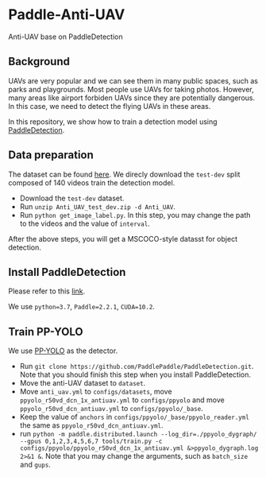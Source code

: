 # Paddle-Anti-UAV
Anti-UAV base on PaddleDetection

## Background
UAVs are very popular and we can see them in many public spaces, such as parks and playgrounds. Most people use UAVs for taking photos. 
However, many areas like airport forbiden UAVs since they are potentially dangerous. In this case, we need to detect the flying UAVs in 
these areas.

In this repository, we show how to train a detection model using [PaddleDetection](https://github.com/PaddlePaddle/PaddleDetection).

## Data preparation
The dataset can be found [here](https://anti-uav.github.io/dataset/). We direcly download the ```test-dev``` split composed of 140 videos 
train the detection model. 
* Download the ```test-dev``` dataset.
* Run `unzip Anti_UAV_test_dev.zip -d Anti_UAV`.
* Run `python get_image_label.py`. In this step, you may change the path to the videos and the value of `interval`.

After the above steps, you will get a MSCOCO-style datasst for object detection.

## Install PaddleDetection
Please refer to this [link](https://github.com/PaddlePaddle/PaddleDetection/blob/release/2.3/docs/tutorials/INSTALL.md).

We use `python=3.7`, `Paddle=2.2.1`, `CUDA=10.2`.

## Train PP-YOLO
We use [PP-YOLO](https://github.com/PaddlePaddle/PaddleDetection/tree/release/2.3/configs/ppyolo) as the detector. 
* Run `git clone https://github.com/PaddlePaddle/PaddleDetection.git`. Note that you should finish this step when you install PaddleDetection.
* Move the anti-UAV dataset to `dataset`.
* Move `anti_uav.yml` to `configs/datasets`, move `ppyolo_r50vd_dcn_1x_antiuav.yml` to `configs/ppyolo` and move `ppyolo_r50vd_dcn_antiuav.yml`
to `configs/ppyolo/_base`.
* Keep the value of `anchors` in `configs/ppyolo/_base/ppyolo_reader.yml` the same as `ppyolo_r50vd_dcn_antiuav.yml`.
* run `python -m paddle.distributed.launch --log_dir=./ppyolo_dygraph/ --gpus 0,1,2,3,4,5,6,7 tools/train.py -c configs/ppyolo/ppyolo_r50vd_dcn_1x_antiuav.yml &>ppyolo_dygraph.log 2>&1 &`. 
Note that you may change the arguments, such as `batch_size` and `gups`.


